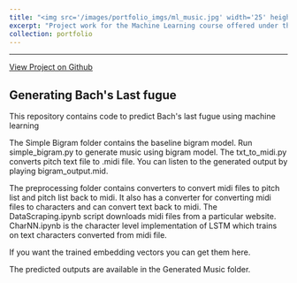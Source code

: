 ```yaml
---
title: "<img src='/images/portfolio_imgs/ml_music.jpg' width='25' height='25'>&nbsp;Machine Learning: Completing the Unfinished Bach Fugue"
excerpt: "Project work for the Machine Learning course offered under the MSc AI program at the University of Groningen"
collection: portfolio
---
```

---
[View Project on Github](https://github.com/v3rm1/ml_bach_fugue)

## Generating Bach's Last fugue

This repository contains code to predict Bach's last fugue using machine learning

The Simple Bigram folder contains the baseline bigram model. Run simple_bigram.py to generate music using bigram model. The txt_to_midi.py converts pitch text file to .midi file. You can listen to the generated output by playing bigram_output.mid.

The preprocessing folder contains converters to convert midi files to pitch list and pitch list back to midi. It also has a converter for converting midi files to characters and can convert text back to midi. The DataScraping.ipynb script downloads midi files from a particular website. CharNN.ipynb is the character level implementation of LSTM which trains on text characters converted from midi file.

If you want the trained embedding vectors you can get them here.

The predicted outputs are available in the Generated Music folder.